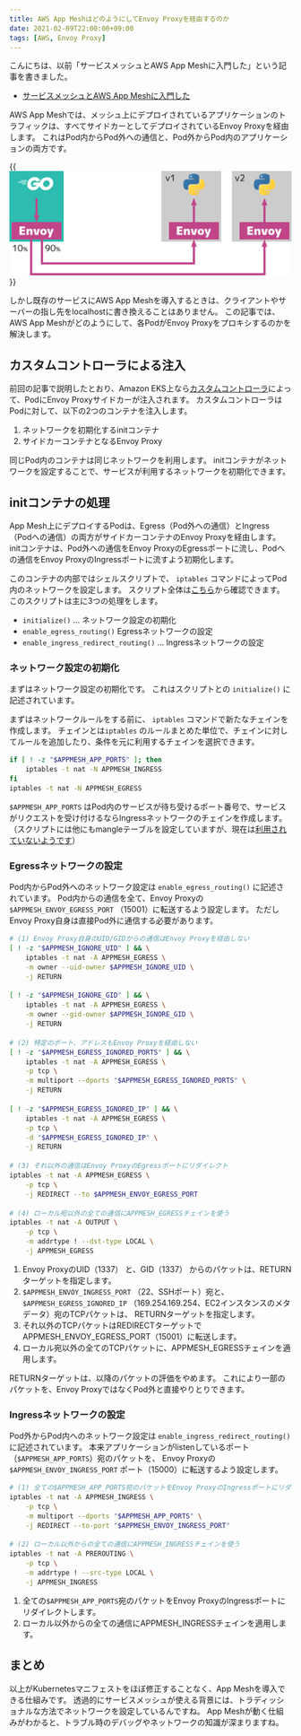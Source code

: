 ```yaml
---
title: AWS App MeshはどのようにしてEnvoy Proxyを経由するのか
date: 2021-02-09T22:00:00+09:00
tags: [AWS, Envoy Proxy]
---
```


こんにちは、以前「サービスメッシュとAWS App Meshに入門した」という記事を書きました。

- [サービスメッシュとAWS App Meshに入門した](https://i-beam.org/2020/11/15/aws-app-mesh/)

AWS App Meshでは、メッシュ上にデプロイされているアプリケーションのトラフィックは、すべてサイドカーとしてデプロイされているEnvoy Proxyを経由します。
これはPod内からPod外への通信と、Pod外からPod内のアプリケーションの両方です。

{{<img src="./weighted_load_balancing.png" alt="AWS App Meshのネットワーク。重みつきロードバランシングの例。">}}

しかし既存のサービスにAWS App Meshを導入するときは、クライアントやサーバーの指し先をlocalhostに書き換えることはありません。
この記事では、AWS App Meshがどのようにして、各PodがEnvoy Proxyをプロキシするのかを解決します。

## カスタムコントローラによる注入

前回の記事で説明したとおり、Amazon EKS上なら[カスタムコントローラ][appmesh-controller]によって、PodにEnvoy Proxyサイドカーが注入されます。
カスタムコントローラはPodに対して、以下の2つのコンテナを注入します。

1. ネットワークを初期化するinitコンテナ
2. サイドカーコンテナとなるEnvoy Proxy

同じPod内のコンテナは同じネットワークを利用します。
initコンテナがネットワークを設定することで、サービスが利用するネットワークを初期化できます。

## initコンテナの処理

App Mesh上にデプロイするPodは、Egress（Pod外への通信）とIngress（Podへの通信）の両方がサイドカーコンテナのEnvoy Proxyを経由します。
initコンテナは、Pod外への通信をEnvoy ProxyのEgressポートに流し、Podへの通信をEnvoy ProxyのIngressポートに流すよう初期化します。

このコンテナの内部ではシェルスクリプトで、 `iptables` コマンドによってPod内のネットワークを設定します。
スクリプト全体は[こちら][sidecar-proxy-route-manager.sh]から確認できます。
このスクリプトは主に3つの処理をします。

- `initialize()` ... ネットワーク設定の初期化
- `enable_egress_routing()` Egressネットワークの設定
- `enable_ingress_redirect_routing()` ... Ingressネットワークの設定

### ネットワーク設定の初期化

まずはネットワーク設定の初期化です。
これはスクリプトとの `initialize()` に記述されています。

まずはネットワークルールをする前に、 `iptables` コマンドで新たなチェインを作成します。
チェインとは`iptables` のルールまとめた単位で、チェインに対してルールを追加したり、条件を元に利用するチェインを選択できます。

```sh
if [ ! -z "$APPMESH_APP_PORTS" ]; then
    iptables -t nat -N APPMESH_INGRESS
fi
iptables -t nat -N APPMESH_EGRESS
```

`$APPMESH_APP_PORTS` はPod内のサービスが待ち受けるポート番号で、サービスがリクエストを受け付けるならIngressネットワークのチェインを作成します。
（スクリプトには他にもmangleテーブルを設定していますが、現在は[利用されていないようです][mangle-no-longer-needed]）

[mangle-no-longer-needed]: https://github.com/aws/aws-app-mesh-controller-for-k8s/issues/402#issuecomment-746967145

### Egressネットワークの設定

Pod内からPod外へのネットワーク設定は `enable_egress_routing()` に記述されています。
Pod内からの通信を全て、Envoy Proxyの `$APPMESH_ENVOY_EGRESS_PORT` （15001）に転送するよう設定します。
ただしEnvoy Proxy自身は直接Pod外に通信する必要があります。

```sh
# (1) Envoy Proxy自身のUID/GIDからの通信はEnvoy Proxyを経由しない
[ ! -z "$APPMESH_IGNORE_UID" ] && \
    iptables -t nat -A APPMESH_EGRESS \
    -m owner --uid-owner $APPMESH_IGNORE_UID \
    -j RETURN

[ ! -z "$APPMESH_IGNORE_GID" ] && \
    iptables -t nat -A APPMESH_EGRESS \
    -m owner --gid-owner $APPMESH_IGNORE_GID \
    -j RETURN

# (2) 特定のポート、アドレスもEnvoy Proxyを経由しない
[ ! -z "$APPMESH_EGRESS_IGNORED_PORTS" ] && \
    iptables -t nat -A APPMESH_EGRESS \
    -p tcp \
    -m multiport --dports "$APPMESH_EGRESS_IGNORED_PORTS" \
    -j RETURN

[ ! -z "$APPMESH_EGRESS_IGNORED_IP" ] && \
    iptables -t nat -A APPMESH_EGRESS \
    -p tcp \
    -d "$APPMESH_EGRESS_IGNORED_IP" \
    -j RETURN

# (3) それ以外の通信はEnvoy ProxyのEgressポートにリダイレクト
iptables -t nat -A APPMESH_EGRESS \
    -p tcp \
    -j REDIRECT --to $APPMESH_ENVOY_EGRESS_PORT

# (4) ローカル宛以外の全ての通信にAPPMESH_EGRESSチェインを使う
iptables -t nat -A OUTPUT \
    -p tcp \
    -m addrtype ! --dst-type LOCAL \
    -j APPMESH_EGRESS
```

1. Envoy ProxyのUID（1337） と、GID（1337） からのパケットは、RETURNターゲットを指定します。
2. `$APPMESH_ENVOY_INGRESS_PORT` （22、SSHポート）宛と、 `$APPMESH_EGRESS_IGNORED_IP` （169.254.169.254、EC2インスタンスのメタデータ）宛のTCPパケットは、 RETURNターゲットを指定します。
3. それ以外のTCPパケットはREDIRECTターゲットでAPPMESH_ENVOY_EGRESS_PORT（15001）に転送します。
4. ローカル宛以外の全てのTCPパケットに、APPMESH_EGRESSチェインを適用します。

RETURNターゲットは、以降のパケットの評価をやめます。
これにより一部のパケットを、Envoy ProxyではなくPod外と直接やりとりできます。

### Ingressネットワークの設定

Pod外からPod内へのネットワーク設定は `enable_ingress_redirect_routing()` に記述されています。
本来アプリケーションがlistenしているポート （`$APPMESH_APP_PORTS`）宛のパケットを、 Envoy Proxyの `$APPMESH_ENVOY_INGRESS_PORT` ポート（15000）に転送するよう設定します。

```sh
# (1) 全ての$APPMESH_APP_PORTS宛のパケットをEnvoy ProxyのIngressポートにリダイレクト
iptables -t nat -A APPMESH_INGRESS \
    -p tcp \
    -m multiport --dports "$APPMESH_APP_PORTS" \
    -j REDIRECT --to-port "$APPMESH_ENVOY_INGRESS_PORT"

# (2) ローカル以外からの全ての通信にAPPMESH_INGRESSチェインを使う
iptables -t nat -A PREROUTING \
    -p tcp \
    -m addrtype ! --src-type LOCAL \
    -j APPMESH_INGRESS
```

1. 全ての`$APPMESH_APP_PORTS`宛のパケットをEnvoy ProxyのIngressポートにリダイレクトします。
2. ローカル以外からの全ての通信にAPPMESH_INGRESSチェインを適用します。

## まとめ

以上がKubernetesマニフェストをほぼ修正することなく、App Meshを導入できる仕組みです。
透過的にサービスメッシュが使える背景には、トラディッショナルな方法でネットワークを設定しているんですね。
App Meshが動く仕組みがわかると、トラブル時のデバッグやネットワークの知識が深まりますね。

[sidecar-proxy-route-manager.sh]: https://gist.github.com/ueokande/333e5e6e8ea3a2bdc29345ac8a7b8313
[appmesh-controller]: https://github.com/aws/aws-app-mesh-controller-for-k8s
[ec2-instance-metadata]: https://docs.aws.amazon.com/AWSEC2/latest/UserGuide/instancedata-data-retrieval.html
[marking-packets]: https://tldp.org/HOWTO/Adv-Routing-HOWTO/lartc.netfilter.html
